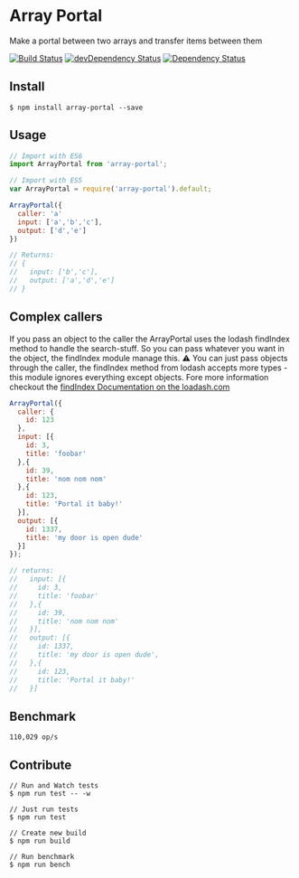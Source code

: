 # Array Portal
Make a portal between two arrays and transfer items between them

[![Build Status](https://travis-ci.org/michaelzoidl/array-portal.svg?branch=master)](https://travis-ci.org/michaelzoidl/array-portal)
[![devDependency Status](https://david-dm.org/michaelzoidl/array-portal/dev-status.svg)](https://david-dm.org/michaelzoidl/array-portal#info=devDependencies)
[![Dependency Status](https://david-dm.org/michaelzoidl/array-portal.svg)](https://david-dm.org/michaelzoidl/array-portal)

## Install
```
$ npm install array-portal --save
```

## Usage
```js
// Import with ES6
import ArrayPortal from 'array-portal';

// Import with ES5
var ArrayPortal = require('array-portal').default;

ArrayPortal({
  caller: 'a'
  input: ['a','b','c'],
  output: ['d','e']
})

// Returns:
// {
//   input: ['b','c'],
//   output: ['a','d','e']
// }
```

## Complex callers
If you pass an object to the caller the ArrayPortal uses the lodash findIndex method to handle the search-stuff. So you can pass whatever you want in the object, the findIndex module manage this.
:warning: You can just pass objects through the caller, the findIndex method from lodash accepts more types - this module ignores everything except objects.
Fore more information checkout the [findIndex Documentation on the loadash.com](https://lodash.com/docs#findIndex)

```javascript
ArrayPortal({
  caller: {
    id: 123
  },
  input: [{
    id: 3,
    title: 'foobar'
  },{
    id: 39,
    title: 'nom nom nom'
  },{
    id: 123,
    title: 'Portal it baby!'
  }],
  output: [{
    id: 1337,
    title: 'my door is open dude'
  }]
});

// returns:
//   input: [{
//     id: 3,
//     title: 'foobar'
//   },{
//     id: 39,
//     title: 'nom nom nom'
//   }],
//   output: [{
//     id: 1337,
//     title: 'my door is open dude',
//   },{
//     id: 123,
//     title: 'Portal it baby!'
//   }]
```

## Benchmark
```
110,029 op/s
```

## Contribute
```
// Run and Watch tests
$ npm run test -- -w

// Just run tests
$ npm run test

// Create new build
$ npm run build

// Run benchmark
$ npm run bench
```
